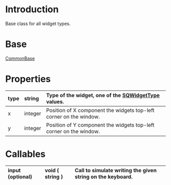 # Introduction #

Base class for all widget types.

# Base #

[CommonBase](BranchTypesUiCommonBase.md)

# Properties #

| type | string | Type of the widget, one of the [SQWidgetType](BranchTypesUiTypes.md) values. |
|:-----|:-------|:-----------------------------------------------------------------------------|
| x    | integer | Position of X component the widgets top-left corner on the window.           |
| y    | integer | Position of Y component the widgets top-left corner on the window.           |

# Callables #

| input (optional) | void ( string ) | Call to simulate writing the given string on the keyboard. |
|:-----------------|:----------------|:-----------------------------------------------------------|
